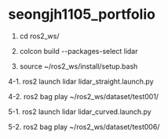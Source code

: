 # seongjh1105_portfolio

1. cd ros2_ws/
   
2. colcon build --packages-select lidar
   
3. source ~/ros2_ws/install/setup.bash
   
4-1. ros2 launch lidar lidar_straight.launch.py

4-2. ros2 bag play ~/ros2_ws/dataset/test001/

5-1. ros2 launch lidar lidar_curved.launch.py

5-2. ros2 bag play ~/ros2_ws/dataset/test006/

